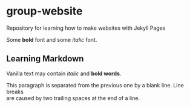 # group-website
Repository for learning how to make websites with Jekyll Pages

Some **bold** font and some *italic* font.

## Learning Markdown

Vanilla text may contain *italic* and **bold words**.

This paragraph is separated from the previous one by a blank line. Line breaks  
are caused by two trailing spaces at the end of a line.
